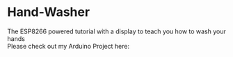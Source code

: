 # Hand-Washer
The ESP8266 powered tutorial with a display to teach you how to wash your hands<br />	Please check out my Arduino Project here: 
